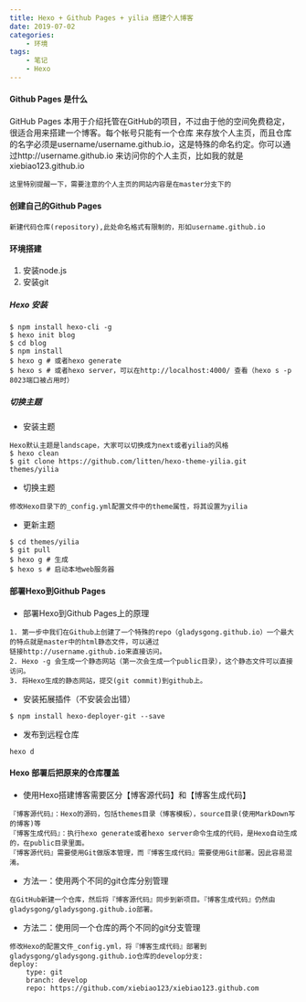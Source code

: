 ```yaml
---
title: Hexo + Github Pages + yilia 搭建个人博客
date: 2019-07-02
categories:
	- 环境
tags:
    - 笔记
    - Hexo
---
```

#### Github Pages 是什么
GitHub Pages 本用于介绍托管在GitHub的项目，不过由于他的空间免费稳定，很适合用来搭建一个博客。每个帐号只能有一个仓库
来存放个人主页，而且仓库的名字必须是username/username.github.io，这是特殊的命名约定。你可以通过http://username.github.io
来访问你的个人主页，比如我的就是xiebiao123.github.io

    这里特别提醒一下，需要注意的个人主页的网站内容是在master分支下的

#### 创建自己的Github Pages

    新建代码仓库(repository),此处命名格式有限制的，形如username.github.io
    
#### 环境搭建
1. 安装node.js
2. 安装git

##### Hexo 安装
```
$ npm install hexo-cli -g
$ hexo init blog
$ cd blog
$ npm install
$ hexo g # 或者hexo generate
$ hexo s # 或者hexo server，可以在http://localhost:4000/ 查看（hexo s -p 8023端口被占用时）
```

<!-- more -->
##### 切换主题
* 安装主题
```text
Hexo默认主题是landscape，大家可以切换成为next或者yilia的风格
$ hexo clean
$ git clone https://github.com/litten/hexo-theme-yilia.git themes/yilia
```
* 切换主题
```
修改Hexo目录下的_config.yml配置文件中的theme属性，将其设置为yilia
```
* 更新主题
```text
$ cd themes/yilia
$ git pull
$ hexo g # 生成
$ hexo s # 启动本地web服务器
```
 
#### 部署Hexo到Github Pages
* 部署Hexo到Github Pages上的原理
```text
1. 第一步中我们在Github上创建了一个特殊的repo（gladysgong.github.io）一个最大的特点就是master中的html静态文件，可以通过
链接http://username.github.io来直接访问。
2. Hexo -g 会生成一个静态网站（第一次会生成一个public目录），这个静态文件可以直接访问。
3. 将Hexo生成的静态网站，提交(git commit)到github上。
```
* 安装拓展插件（不安装会出错）
```text
$ npm install hexo-deployer-git --save
```
* 发布到远程仓库
```text
hexo d
```

#### Hexo 部署后把原来的仓库覆盖
* 使用Hexo搭建博客需要区分【博客源代码】和【博客生成代码】
```text
『博客源代码』：Hexo的源码，包括themes目录（博客模板），source目录(使用MarkDown写的博客)等
『博客生成代码』：执行hexo generate或者hexo server命令生成的代码，是Hexo自动生成的，在public目录里面。
『博客源代码』需要使用Git做版本管理，而『博客生成代码』需要使用Git部署。因此容易混淆。
```
* 方法一：使用两个不同的git仓库分别管理
```text
在GitHub新建一个仓库，然后将『博客源代码』同步到新项目。『博客生成代码』仍然由gladysgong/gladysgong.github.io部署。
```
* 方法二：使用同一个仓库的两个不同的git分支管理
```text
修改Hexo的配置文件_config.yml，将『博客生成代码』部署到gladysgong/gladysgong.github.io仓库的develop分支:
deploy:
    type: git
    branch: develop
    repo: https://github.com/xiebiao123/xiebiao123.github.com
```
